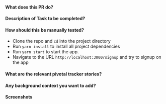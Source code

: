#### What does this PR do?

#### Description of Task to be completed?

#### How should this be manually tested?
* Clone the repo and `cd` into the project directory
* Run `yarn install` to install all project dependencies
* Run `yarn start` to start the app.
* Navigate to the URL `http://localhost:3000/signup` and try to signup on the app

#### What are the relevant pivotal tracker stories?

#### Any background context you want to add?

#### Screenshots
